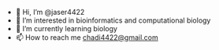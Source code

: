- 👋 Hi, I’m @jaser4422
- 👀 I’m interested in bioinformatics and computational biology 
- 🌱 I’m currently learning biology 
- 📫 How to reach me chadi4422@gmail.com

<!---
jaser4422/jaser4422 is a ✨ special ✨ repository because its `README.md` (this file) appears on your GitHub profile.
You can click the Preview link to take a look at your changes.
--->
